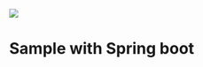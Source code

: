 ![](https://github.com/basalt79/mg-backend-spring/workflows/MG%20Build%20Workflow/badge.svg)

# Sample with Spring boot
